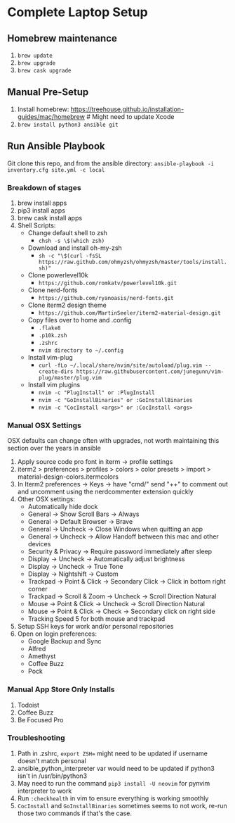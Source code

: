 # Complete Laptop Setup

## Homebrew maintenance

1. `brew update`
2. `brew upgrade`
3. `brew cask upgrade`

## Manual Pre-Setup

1. Install homebrew: https://treehouse.github.io/installation-guides/mac/homebrew # Might need to update Xcode
2. `brew install python3 ansible git`

## Run Ansible Playbook

Git clone this repo, and from the ansible directory:
`ansible-playbook -i inventory.cfg site.yml -c local`

### Breakdown of stages

1. brew install apps
2. pip3 install apps
3. brew cask install apps
4. Shell Scripts:
    * Change default shell to zsh
      * `chsh -s \$(which zsh)`
    * Download and install oh-my-zsh
      * `sh -c "\$(curl -fsSL https://raw.github.com/ohmyzsh/ohmyzsh/master/tools/install.sh)"`
    * Clone powerlevel10k
      * `https://github.com/romkatv/powerlevel10k.git`
    * Clone nerd-fonts
      * `https://github.com/ryanoasis/nerd-fonts.git`
    * Clone iterm2 design theme
      * `https://github.com/MartinSeeler/iterm2-material-design.git`
    * Copy files over to home and .config
      * `.flake8`
      * `.p10k.zsh`
      * `.zshrc`
      * `nvim directory to ~/.config`
    * Install vim-plug
      * `curl -fLo ~/.local/share/nvim/site/autoload/plug.vim --create-dirs https://raw.githubusercontent.com/junegunn/vim-plug/master/plug.vim`
    * Install vim plugins
      * `nvim -c "PlugInstall" or :PlugInstall`
      * `nvim -c "GoInstallBinaries" or :GoInstallBinaries`
      * `nvim -c "CocInstall <args>" or :CocInstall <args>`

### Manual OSX Settings

OSX defaults can change often with upgrades, not worth maintaining this section over the years in ansible

1. Apply source code pro font in iterm -> profile settings
2. iterm2 > preferences > profiles > colors > color presets > import > material-design-colors.itermcolors
3. In Iterm2 preferences -> Keys -> have "cmd/" send "++" to comment out and uncomment using the nerdcommenter extension quickly
4. Other OSX settings:
    * Automatically hide dock
    * General -> Show Scroll Bars -> Always
    * General -> Default Browser -> Brave
    * General -> Uncheck -> Close Windows when quitting an app
    * General -> Uncheck -> Allow Handoff between this mac and other devices
    * Security & Privacy -> Require password immediately after sleep
    * Display -> Uncheck -> Automatically adjust brightness
    * Display -> Uncheck -> True Tone
    * Display -> Nightshift -> Custom
    * Trackpad -> Point & Click -> Secondary Click -> Click in bottom right corner
    * Trackpad -> Scroll & Zoom -> Uncheck -> Scroll Direction Natural
    * Mouse -> Point & Click -> Uncheck -> Scroll Direction Natural
    * Mouse -> Point & Click -> Check -> Secondary click on right side
    * Tracking Speed 5 for both mouse and trackpad
5. Setup SSH keys for work and/or personal repositories
6. Open on login preferences:
    * Google Backup and Sync
    * Alfred
    * Amethyst
    * Coffee Buzz
    * Pock

### Manual App Store Only Installs
1. Todoist
2. Coffee Buzz
3. Be Focused Pro

### Troubleshooting
1. Path in .zshrc, `export ZSH=` might need to be updated if username doesn't match personal
2. ansible_python_interpreter var would need to be updated if python3 isn't in /usr/bin/python3
3. May need to run the command `pip3 install -U neovim` for pynvim interpreter to work
4. Run `:checkhealth` in vim to ensure everything is working smoothly
5. `CocInstall` and `GoInstallBinaries` sometimes seems to not work, re-run those two commands if
that's the case.
